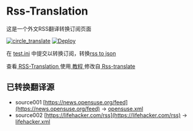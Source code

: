 # Rss-Translation

这是一个外文RSS翻译转换订阅页面 

[![circle_translate](https://github.com/DIRUIIndustrialCoLtd/Rss-Translation/actions/workflows/circle_translate.yml/badge.svg)](https://github.com/DIRUIIndustrialCoLtd/Rss-Translation/actions/workflows/circle_translate.yml)
[![Deploy](https://github.com/DIRUIIndustrialCoLtd/Rss-Translation/actions/workflows/jekyll-gh-pages.yml/badge.svg)](https://github.com/DIRUIIndustrialCoLtd/Rss-Translation/actions/workflows/jekyll-gh-pages.yml)

在 [test.ini](https://github.com/lostFox/Rss-Translation/blob/main/test.ini) 中提交以转换订阅，转换[rss to json](https://rss2json.com/)

查看[ RSS-Translation ](https://lostFox.github.io/RSS-Translation)使用[ 教程 ](https://www.lostFox.net/tutorial/644)修改自[ Rss-translate ](https://github.com/rcy1314/Rss-Translation/)

## 已转换翻译源

 - source001 [https://news.opensuse.org/feed](https://news.opensuse.org/feed) -> [opensuse.xml](rss/opensuse.xml)
 - source002 [https://lifehacker.com/rss](https://lifehacker.com/rss) -> [lifehacker.xml](rss/lifehacker.xml)
